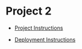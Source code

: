 # Project 2

* [Project Instructions](./Project-2-Requirements.pdf)

* [Deployment Instructions](../../01-Lessons/19-Project-2/Heroku_Deployment/Heroku_Deployment_Guide.md)

